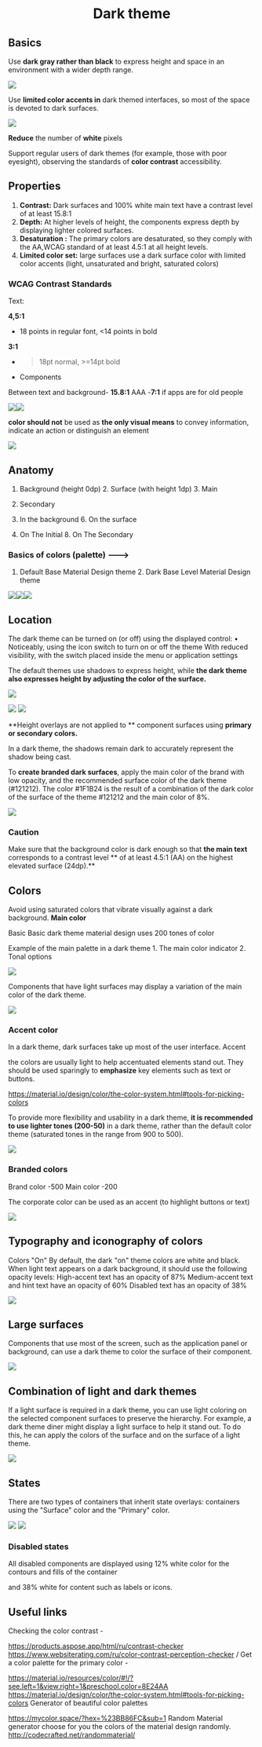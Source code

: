 # <p align="center"> Dark theme

## Basics

Use **dark gray rather than black** to express height and space in an environment with a wider depth range.

![](UI_Dark_img/Aspose.Words.ab832680-4a50-400f-83d9-e883a0db581f.001.png)

Use **limited color accents in** dark themed interfaces, so most of the space is devoted to dark surfaces.

![](UI_Dark_img/Aspose.Words.ab832680-4a50-400f-83d9-e883a0db581f.002.png)

**Reduce** the number of **white** pixels

Support regular users of dark themes (for example, those with poor eyesight), observing the standards of **color contrast** accessibility.

## Properties

1. **Contrast:** Dark surfaces and 100% white main text have a contrast level of at least 15.8:1
2. **Depth:** At higher levels of height, the components express depth by displaying lighter colored surfaces.
3. **Desaturation :** The primary colors are desaturated, so they comply with the AA,WCAG standard of at least 4.5:1 at all height levels.
4. **Limited color set:** large surfaces use a dark surface color with limited color accents (light, unsaturated and bright, saturated colors)

### WCAG Contrast Standards

Text:

**4,5:1**

- 18 points in regular font, <14 points in bold

**3:1**

- >18pt normal, >=14pt bold
- Components

Between text and background- **15.8:1** AAA -**7:1** if apps are for old people

![](UI_Dark_img/Aspose.Words.ab832680-4a50-400f-83d9-e883a0db581f.003.jpeg )![](UI_Dark_img/Aspose.Words.ab832680-4a50-400f-83d9-e883a0db581f.004.jpeg )

**color should not** be used as **the only visual means** to convey information, indicate an action or distinguish an element

![](UI_Dark_img/Aspose.Words.ab832680-4a50-400f-83d9-e883a0db581f.005.jpeg )

## Anatomy

1. Background (height 0dp) 2. Surface (with height 1dp) 3. Main

4. Secondary

5. In the background 6. On the surface

7. On The Initial 8. On The Secondary

### Basics of colors (palette) --->

1. Default Base Material Design theme 2. Dark Base Level Material Design theme

![](UI_Dark_img/Aspose.Words.ab832680-4a50-400f-83d9-e883a0db581f.008.jpeg )![](UI_Dark_img/Aspose.Words.ab832680-4a50-400f-83d9-e883a0db581f.006.jpeg )![](UI_Dark_img/Aspose.Words.ab832680-4a50-400f-83d9-e883a0db581f.007.jpeg )

## Location

The dark theme can be turned on (or off) using the displayed control: • Noticeably, using the icon switch to turn on or off the theme With reduced visibility, with the switch placed inside the menu or application settings

The default themes use shadows to express height, while **the dark theme also expresses height
by adjusting the color of the surface.**

![](UI_Dark_img/Aspose.Words.ab832680-4a50-400f-83d9-e883a0db581f.009.jpeg )

![](UI_Dark_img/Aspose.Words.ab832680-4a50-400f-83d9-e883a0db581f.010.jpeg ) ![](UI_Dark_img/Aspose.Words.ab832680-4a50-400f-83d9-e883a0db581f.011.jpeg )

**Height overlays are not applied to ** component surfaces using **primary or secondary colors.**

In a dark theme, the shadows remain dark to accurately represent the shadow being cast.

To **create branded dark surfaces**, apply the main color of the brand with low opacity, and the recommended surface color of the dark theme (#121212). The color #1F1B24 is the result of a combination of the dark color of the surface of the theme #121212 and the main color of 8%.

![](UI_Dark_img/Aspose.Words.ab832680-4a50-400f-83d9-e883a0db581f.012.jpeg )

### Caution
Make sure that the background color is dark enough so that **the main text** corresponds to a contrast level ** of at least 4.5:1 (AA) on the highest elevated surface (24dp).**

## Colors
Avoid using saturated colors that vibrate visually against a dark background. **Main color**

Basic Basic dark theme material design uses 200 tones of color

Example of the main palette in a dark theme 1. The main color indicator 2. Tonal options

![](UI_Dark_img/Aspose.Words.ab832680-4a50-400f-83d9-e883a0db581f.013.jpeg )

Components that have light surfaces may display a variation of the main color of the dark theme.

![](UI_Dark_img/Aspose.Words.ab832680-4a50-400f-83d9-e883a0db581f.014.jpeg )

### Accent color

In a dark theme, dark surfaces take up most of the user interface. Accent

the colors are usually light to help accentuated elements stand out. They should be used sparingly to **emphasize** key elements such as text or buttons.

https://material.io/design/color/the-color-system.html#tools-for-picking-colors

To provide more flexibility and usability in a dark theme, **it is recommended to use lighter tones (200-50)** in a dark theme, rather than the default color theme (saturated tones in the range from 900 to 500).

![](UI_Dark_img/Aspose.Words.ab832680-4a50-400f-83d9-e883a0db581f.015.jpeg )

### Branded colors

Brand color -500 Main color -200

The corporate color can be used as an accent (to highlight buttons or text)

![](UI_Dark_img/Aspose.Words.ab832680-4a50-400f-83d9-e883a0db581f.016.png)

## Typography and iconography of colors

Colors "On" By default, the dark "on" theme colors are white and black. When light text appears on a dark background, it should use the following opacity levels: High-accent text has an opacity of 87% Medium-accent text and hint text have an opacity of 60% Disabled text has an opacity of 38%

![](UI_Dark_img/Aspose.Words.ab832680-4a50-400f-83d9-e883a0db581f.017.jpeg )

## Large surfaces

Components that use most of the screen, such as the application panel or background, can use a dark theme to color the surface of their component.

![](UI_Dark_img/Aspose.Words.ab832680-4a50-400f-83d9-e883a0db581f.018.jpeg )

## Combination of light and dark themes

If a light surface is required in a dark theme, you can use light coloring on the selected component surfaces to preserve the hierarchy. For example, a dark theme diner might display a light surface to help it stand out. To do this, he can apply the colors of the surface and on the surface of a light theme.

![](UI_Dark_img/Aspose.Words.ab832680-4a50-400f-83d9-e883a0db581f.019.jpeg )

## States

There are two types of containers that inherit state overlays: containers using the "Surface" color and the "Primary" color.

![](UI_Dark_img/Aspose.Words.ab832680-4a50-400f-83d9-e883a0db581f.020.jpeg ) ![](UI_Dark_img/Aspose.Words.ab832680-4a50-400f-83d9-e883a0db581f.021.jpeg )

### Disabled states

All disabled components are displayed using 12% white color for the contours and fills of the container

and 38% white for content such as labels or icons.

## Useful links

Checking the color contrast -

https://products.aspose.app/html/ru/contrast-checker https://www.websiterating.com/ru/color-contrast-perception-checker / Get a color palette for the primary color -

https://material.io/resources/color/#!/?see.left=1&view.right=1&preschool.color=8E24AA https://material.io/design/color/the-color-system.html#tools-for-picking-colors Generator of beautiful color palettes

https://mycolor.space/?hex=%23BB86FC&sub=1 Random Material generator choose for you the colors of the material design randomly. http://codecrafted.net/randommaterial/
